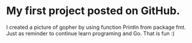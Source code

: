 # My first project posted on GitHub.

I created a picture of gopher by using function Println from package fmt.
Just as reminder to continue learn programing and Go.
That is fun :)